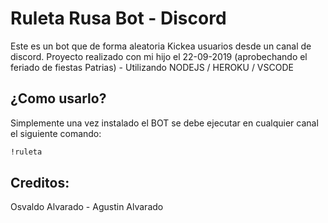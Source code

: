 # Ruleta Rusa Bot - Discord

Este es un bot que de forma aleatoria Kickea usuarios desde un canal de discord. Proyecto realizado con mi hijo el 22-09-2019 (aprobechando el feriado de fiestas Patrias) - Utilizando NODEJS / HEROKU / VSCODE

## ¿Como usarlo?

Simplemente una vez instalado el BOT se debe ejecutar en cualquier canal el siguiente comando:

```bash
!ruleta
```

## Creditos:

Osvaldo Alvarado -
Agustin Alvarado
